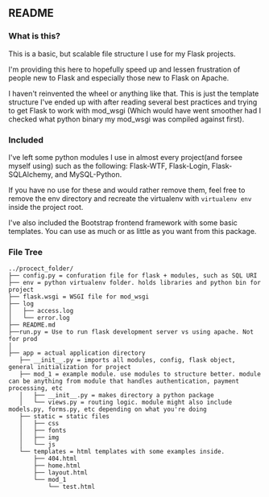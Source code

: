 README
------

### What is this?

This is a basic, but scalable file structure I use for my Flask projects.

I'm providing this here to hopefully speed up and lessen frustration of people new to Flask and especially those new to Flask on Apache.

I haven't reinvented the wheel or anything like that. This is just the template structure I've ended up with after reading several best practices and trying to get Flask to work with mod_wsgi (Which would have went smoother had I checked what python binary my mod_wsgi was compiled against first). 


### Included

I've left some python modules I use in almost every project(and forsee myself using) such as the following: Flask-WTF, Flask-Login, Flask-SQLAlchemy, and MySQL-Python.

If you have no use for these and would rather remove them, feel free to remove the env directory and recreate the virtualenv with `virtualenv env` inside the project root.

I've also included the Bootstrap frontend framework with some basic templates. You can use as much or as little as you want from this package.


### File Tree

```
../procect_folder/
├── config.py = confuration file for flask + modules, such as SQL URI
├── env = python virtualenv folder. holds libraries and python bin for project
├── flask.wsgi = WSGI file for mod_wsgi
├── log
│   ├── access.log
│   └── error.log
├── README.md
├──run.py = Use to run flask development server vs using apache. Not for prod
│
├── app = actual application directory
   ├── __init__.py = imports all modules, config, flask object, general initialization for project
   ├── mod_1 = example module. use modules to structure better. module can be anything from module that handles authentication, payment processing, etc
   │   ├── __init__.py = makes directory a python package
   │   └── views.py = routing logic. module might also include models.py, forms.py, etc depending on what you're doing
   ├── static = static files
   │   ├── css
   │   ├── fonts
   │   ├── img
   │   └── js
   └── templates = html templates with some examples inside. 
       ├── 404.html
       ├── home.html
       ├── layout.html
       └── mod_1
           └── test.html

```
